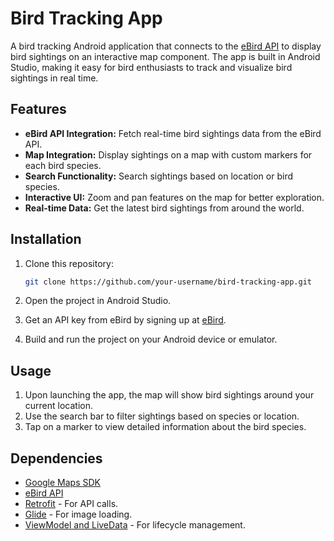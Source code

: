 # Bird Tracking App

A bird tracking Android application that connects to the [eBird API](https://documenter.getpostman.com/view/664302/ebird-api-20/2HTbHW) to display bird sightings on an interactive map component. The app is built in Android Studio, making it easy for bird enthusiasts to track and visualize bird sightings in real time.

## Features

- **eBird API Integration:** Fetch real-time bird sightings data from the eBird API.
- **Map Integration:** Display sightings on a map with custom markers for each bird species.
- **Search Functionality:** Search sightings based on location or bird species.
- **Interactive UI:** Zoom and pan features on the map for better exploration.
- **Real-time Data:** Get the latest bird sightings from around the world.

## Installation

1. Clone this repository:
    ```bash
    git clone https://github.com/your-username/bird-tracking-app.git
    ```

2. Open the project in Android Studio.

3. Get an API key from eBird by signing up at [eBird](https://ebird.org/).

5. Build and run the project on your Android device or emulator.

## Usage

1. Upon launching the app, the map will show bird sightings around your current location.
2. Use the search bar to filter sightings based on species or location.
3. Tap on a marker to view detailed information about the bird species.

## Dependencies

- [Google Maps SDK](https://developers.google.com/maps/documentation/android-sdk/overview)
- [eBird API](https://documenter.getpostman.com/view/664302/ebird-api-20/2HTbHW)
- [Retrofit](https://square.github.io/retrofit/) - For API calls.
- [Glide](https://github.com/bumptech/glide) - For image loading.
- [ViewModel and LiveData](https://developer.android.com/topic/libraries/architecture/viewmodel) - For lifecycle management.
